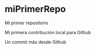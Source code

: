 # miPrimerRepo
Mi primer repositorio

Mi primera contribución local para Github


Un commit más desde Github
